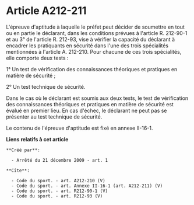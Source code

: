 # Article A212-211

L'épreuve d'aptitude à laquelle le préfet peut décider de soumettre en tout ou en partie le déclarant, dans les conditions
prévues à l'article R. 212-90-1 et au 3° de l'article R. 212-93, vise à vérifier la capacité du déclarant à encadrer les
pratiquants en sécurité dans l'une des trois spécialités mentionnées à l'article A. 212-210. Pour chacune de ces trois
spécialités, elle comporte deux tests : 

1° Un test de vérification des connaissances théoriques et pratiques en matière de sécurité ; 

2° Un test technique de sécurité. 

Dans le cas où le déclarant est soumis aux deux tests, le test de vérification des connaissances théoriques et pratiques en
matière de sécurité est évalué en premier lieu. En cas d'échec, le déclarant ne peut pas se présenter au test technique de
sécurité. 

Le contenu de l'épreuve d'aptitude est fixé en annexe II-16-1.

**Liens relatifs à cet article**

	**Créé par**:

	  - Arrêté du 21 décembre 2009 - art. 1

	**Cite**:

	  - Code du sport. - art. A212-210 (V)
	  - Code du sport. - art. Annexe II-16-1 (art. A212-211) (V)
	  - Code du sport. - art. R212-90-1 (V)
	  - Code du sport. - art. R212-93 (V)
